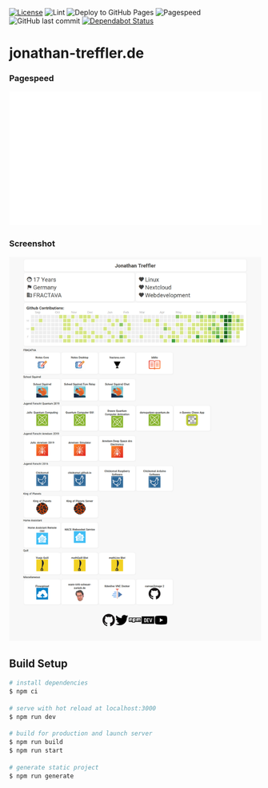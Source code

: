 [![License](https://img.shields.io/github/license/JonathanTreffler/JonathanTreffler.github.io)](https://github.com/JonathanTreffler/JonathanTreffler.github.io/blob/dev/LICENSE)
![Lint](https://github.com/JonathanTreffler/JonathanTreffler.github.io/workflows/Lint/badge.svg)
![Deploy to GitHub Pages](https://github.com/JonathanTreffler/JonathanTreffler.github.io/workflows/Deploy%20to%20GitHub%20Pages/badge.svg)
![Pagespeed](https://github.com/JonathanTreffler/JonathanTreffler.github.io/workflows/Pagespeed/badge.svg)
![GitHub last commit](https://img.shields.io/github/last-commit/JonathanTreffler/JonathanTreffler.github.io)
​[![Dependabot Status](https://api.dependabot.com/badges/status?host=github&repo=JonathanTreffler/JonathanTreffler.github.io)](https://dependabot.com)

# jonathan-treffler.de

### Pagespeed
<a href="https://developers.google.com/speed/pagespeed/insights/?url=jonathan-treffler.de&tab=desktop" rel="noopener noreferrer" target="_blank"><img src="https://raw.githubusercontent.com/JonathanTreffler/JonathanTreffler.github.io/dev/pagespeed.svg"></a>

### Screenshot
![](https://raw.githubusercontent.com/JonathanTreffler/JonathanTreffler.github.io/dev/img/jonathan-treffler.de.png)

## Build Setup

```bash
# install dependencies
$ npm ci

# serve with hot reload at localhost:3000
$ npm run dev

# build for production and launch server
$ npm run build
$ npm run start

# generate static project
$ npm run generate
```
